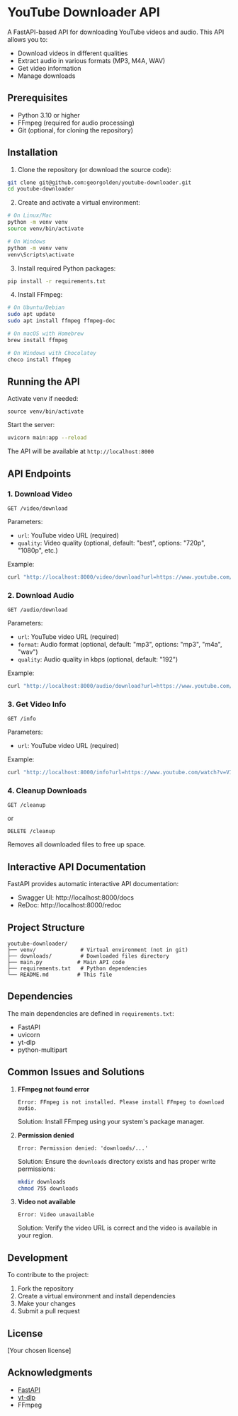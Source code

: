# YouTube Downloader API

A FastAPI-based API for downloading YouTube videos and audio. This API allows you to:
- Download videos in different qualities
- Extract audio in various formats (MP3, M4A, WAV)
- Get video information
- Manage downloads

## Prerequisites

- Python 3.10 or higher
- FFmpeg (required for audio processing)
- Git (optional, for cloning the repository)

## Installation

1. Clone the repository (or download the source code):
```bash
git clone git@github.com:georgolden/youtube-downloader.git
cd youtube-downloader
```

2. Create and activate a virtual environment:
```bash
# On Linux/Mac
python -m venv venv
source venv/bin/activate

# On Windows
python -m venv venv
venv\Scripts\activate
```

3. Install required Python packages:
```bash
pip install -r requirements.txt
```

4. Install FFmpeg:
```bash
# On Ubuntu/Debian
sudo apt update
sudo apt install ffmpeg ffmpeg-doc

# On macOS with Homebrew
brew install ffmpeg

# On Windows with Chocolatey
choco install ffmpeg
```

## Running the API

Activate venv if needed:
```
source venv/bin/activate
```

Start the server:
```bash
uvicorn main:app --reload
```

The API will be available at `http://localhost:8000`

## API Endpoints

### 1. Download Video
```http
GET /video/download
```
Parameters:
- `url`: YouTube video URL (required)
- `quality`: Video quality (optional, default: "best", options: "720p", "1080p", etc.)

Example:
```bash
curl "http://localhost:8000/video/download?url=https://www.youtube.com/watch?v=VIDEO_ID&quality=720p"
```

### 2. Download Audio
```http
GET /audio/download
```
Parameters:
- `url`: YouTube video URL (required)
- `format`: Audio format (optional, default: "mp3", options: "mp3", "m4a", "wav")
- `quality`: Audio quality in kbps (optional, default: "192")

Example:
```bash
curl "http://localhost:8000/audio/download?url=https://www.youtube.com/watch?v=VIDEO_ID&format=mp3&quality=320"
```

### 3. Get Video Info
```http
GET /info
```
Parameters:
- `url`: YouTube video URL (required)

Example:
```bash
curl "http://localhost:8000/info?url=https://www.youtube.com/watch?v=VIDEO_ID"
```

### 4. Cleanup Downloads
```http
GET /cleanup
```
or
```http
DELETE /cleanup
```
Removes all downloaded files to free up space.

## Interactive API Documentation

FastAPI provides automatic interactive API documentation:
- Swagger UI: http://localhost:8000/docs
- ReDoc: http://localhost:8000/redoc

## Project Structure
```
youtube-downloader/
├── venv/              # Virtual environment (not in git)
├── downloads/         # Downloaded files directory
├── main.py           # Main API code
├── requirements.txt   # Python dependencies
└── README.md         # This file
```

## Dependencies

The main dependencies are defined in `requirements.txt`:
- FastAPI
- uvicorn
- yt-dlp
- python-multipart

## Common Issues and Solutions

1. **FFmpeg not found error**
   ```
   Error: FFmpeg is not installed. Please install FFmpeg to download audio.
   ```
   Solution: Install FFmpeg using your system's package manager.

2. **Permission denied**
   ```
   Error: Permission denied: 'downloads/...'
   ```
   Solution: Ensure the `downloads` directory exists and has proper write permissions:
   ```bash
   mkdir downloads
   chmod 755 downloads
   ```

3. **Video not available**
   ```
   Error: Video unavailable
   ```
   Solution: Verify the video URL is correct and the video is available in your region.

## Development

To contribute to the project:

1. Fork the repository
2. Create a virtual environment and install dependencies
3. Make your changes
4. Submit a pull request

## License

[Your chosen license]

## Acknowledgments

- [FastAPI](https://fastapi.tiangolo.com/)
- [yt-dlp](https://github.com/yt-dlp/yt-dlp)
- FFmpeg
